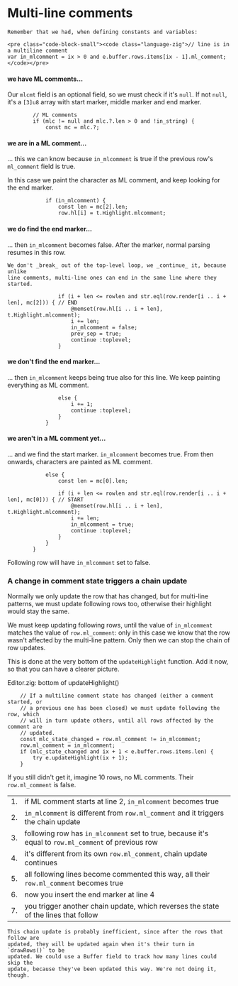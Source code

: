 # Multi-line comments

```admonish note
Remember that we had, when defining constants and variables:

<pre class="code-block-small"><code class="language-zig">// line is in a multiline comment
var in_mlcomment = ix > 0 and e.buffer.rows.items[ix - 1].ml_comment;
</code></pre>
```

#### we have ML comments...

Our `mlcmt` field is an optional field, so we must check if it's `null`.
If not `null`, it's a `[3]u8` array with start marker, middle marker and
end marker.

```zig
        // ML comments
        if (mlc != null and mlc.?.len > 0 and !in_string) {
            const mc = mlc.?;
```

#### we are in a ML comment...

... this we can know because `in_mlcomment` is true if the previous row's
`ml_comment` field is true.

In this case we paint the character as ML comment, and keep looking for the end
marker.

```zig
            if (in_mlcomment) {
                const len = mc[2].len;
                row.hl[i] = t.Highlight.mlcomment;
```

#### we do find the end marker...

... then `in_mlcomment` becomes false. After the marker, normal parsing resumes
in this row.

```admonish note
We don't _break_ out of the top-level loop, we _continue_ it, because unlike
line comments, multi-line ones can end in the same line where they started.
```

```zig
                if (i + len <= rowlen and str.eql(row.render[i .. i + len], mc[2])) { // END
                    @memset(row.hl[i .. i + len], t.Highlight.mlcomment);
                    i += len;
                    in_mlcomment = false;
                    prev_sep = true;
                    continue :toplevel;
                }
```

#### we don't find the end marker...

... then `in_mlcomment` keeps being true also for this line. We keep painting
everything as ML comment.

```zig
                else {
                    i += 1;
                    continue :toplevel;
                }
            }
```

#### we aren't in a ML comment yet...

... and we find the start marker. `in_mlcomment` becomes true. From then
onwards, characters are painted as ML comment.

```zig
            else {
                const len = mc[0].len;

                if (i + len <= rowlen and str.eql(row.render[i .. i + len], mc[0])) { // START
                    @memset(row.hl[i .. i + len], t.Highlight.mlcomment);
                    i += len;
                    in_mlcomment = true;
                    continue :toplevel;
                }
            }
        }
```

Following row will have `in_mlcomment` set to false.

### A change in comment state triggers a chain update

Normally we only update the row that has changed, but for multi-line patterns,
we must update following rows too, otherwise their highlight would stay the
same.

We must keep updating following rows, until the value of `in_mlcomment` matches
the value of `row.ml_comment`: only in this case we know that the row wasn't
affected by the multi-line pattern. Only then we can stop the chain of row
updates.

This is done at the very bottom of the `updateHighlight` function. Add it now,
so that you can have a clearer picture.

<div class="code-title">Editor.zig: bottom of updateHighlight()</div>

```zig
    // If a multiline comment state has changed (either a comment started, or
    // a previous one has been closed) we must update following the row, which
    // will in turn update others, until all rows affected by the comment are
    // updated.
    const mlc_state_changed = row.ml_comment != in_mlcomment;
    row.ml_comment = in_mlcomment;
    if (mlc_state_changed and ix + 1 < e.buffer.rows.items.len) {
        try e.updateHighlight(ix + 1);
    }
```

If you still didn't get it, imagine 10 rows, no ML comments. Their
`row.ml_comment` is false.

<div class="numbered-table-no-bar">

| | |
|-|-|
| 1. | if ML comment starts at line 2, `in_mlcomment` becomes true |
| 2. | `in_mlcomment` is different from `row.ml_comment` and it triggers the chain update |
| 3. | following row has `in_mlcomment` set to true, because it's equal to `row.ml_comment` of previous row |
| 4. | it's different from its own `row.ml_comment`, chain update continues |
| 5. | all following lines become commented this way, all their `row.ml_comment` becomes true |
| 6. | now you insert the end marker at line 4 |
| 7. | you trigger another chain update, which reverses the state of the lines that follow |
</div>

```admonish note
This chain update is probably inefficient, since after the rows that follow are
updated, they will be updated again when it's their turn in `drawRows()` to be
updated. We could use a Buffer field to track how many lines could skip the
update, because they've been updated this way. We're not doing it, though.
```
